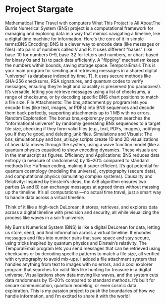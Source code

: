 # Project Stargate 
Mathematical Time Travel with computers
What This Project Is All AboutThe Burris Numerical System (BNS) project is a computational framework for managing and exploring data in a way that mimics navigating a timeline, like a digital time machine for information. Here's the core of it in simple terms:BNS Encoding: BNS is a clever way to encode data (like messages or files) into pairs of numbers called V and R. It uses different "bases" (like base-10 for numbers 0–9, base-32 for letters and numbers, or chart-based for binary 0s and 1s) to pack data efficiently. A "flipping" mechanism keeps the numbers within bounds, saving storage space.
TemporalEmail: This is your main program for sending and retrieving messages in a shared digital "universe" (a database indexed by time, T). It uses secure methods like SHA-256 checksums, RSA signatures, and quantum codes to verify messages, ensuring they’re legit and causality is preserved (no paradoxes!). It’s versatile, letting you retrieve messages using a list of checksums, a range of checksums, or by decoding specific BNS chart positions to match a file size.
File Attachments: The bns_attachment.py program lets you encode files (like text, images, or PDFs) into BNS sequences and decode them back perfectly, supporting attachments up to 1 MB with no errors.
Random Exploration: The bonus bns_explorer.py program searches the "informational universe" by randomly generating BNS sequences to a target file size, checking if they form valid files (e.g., text, PDFs, images), notifying you if they’re good, and deleting junk files.
Simulations and Visuals: The bns_simulations.py and bns_utils.py scripts create 1D and 2D visualizations of how data moves through the system, using a wave function model (like a quantum physics equation) to show encoding dynamics. These visuals are in the manuscript as figures.
Efficiency and Applications: BNS reduces data entropy (a measure of randomness) by 15–20% compared to standard methods like Huffman coding, making it super efficient. It’s got potential for quantum cosmology (modeling the universe), cryptography (secure data), and computational physics (simulating complex systems).
Causality and Relativity: Inspired by Einstein’s ideas, the A-B algorithm ensures two parties (A and B) can exchange messages at agreed times without messing up the timeline. It’s all computational—no actual time travel, just a smart way to handle data across a virtual timeline.

Think of it like a high-tech DeLorean: it stores, retrieves, and explores data across a digital timeline with precision and security, all while visualizing the process like waves in a sci-fi universe.

My Burris Numerical System (BNS) is like a digital DeLorean for data, letting us store, send, and find information across a virtual timeline. It encodes messages and files into number pairs that save space and stay secure, using tricks inspired by quantum physics and Einstein’s relativity. The TemporalEmail program lets you send messages that can be retrieved using checksums or by decoding specific patterns to match a file size, all verified with cryptography to avoid mix-ups. I added a file attachment system that handles anything from text to images with no errors, and a cool explorer program that searches for valid files like hunting for treasure in a digital universe. Visualizations show data moving like waves, and the system cuts data randomness by 15–20% compared to standard methods. It’s built for secure communication, quantum modeling, or even cosmic data exploration. This is my passion project to push the boundaries of how we handle information, and I’m excited to share it with the world!

